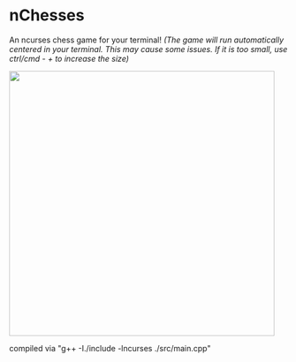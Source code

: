 # nChesses
An ncurses chess game for your terminal!
_(The game will run automatically centered in your terminal. This may cause some issues. If it is too small, use ctrl/cmd - + to increase the size)_

<img src="https://github.com/user-attachments/assets/e5f89199-1e9c-4c45-a101-f77ad039c88f" width="480">

compiled via "g++ -I./include -lncurses ./src/main.cpp"
